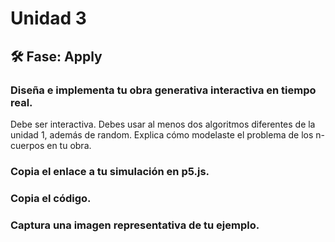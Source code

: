 # Unidad 3


## 🛠 Fase: Apply

### Diseña e implementa tu obra generativa interactiva en tiempo real.

Debe ser interactiva.
Debes usar al menos dos algoritmos diferentes de la unidad 1, además de random.
Explica cómo modelaste el problema de los n-cuerpos en tu obra.

### Copia el enlace a tu simulación en p5.js.

### Copia el código.

### Captura una imagen representativa de tu ejemplo.
